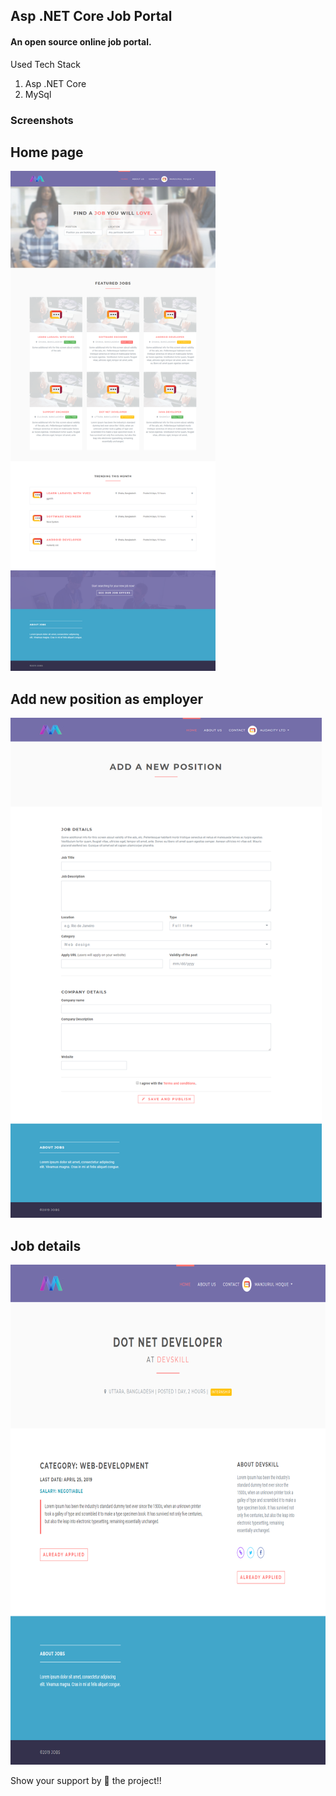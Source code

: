 ﻿## Asp .NET Core Job Portal

#### An open source online job portal.

Used Tech Stack

1. Asp .NET Core
2. MySql

### Screenshots

## Home page
<img src="screenshots/one.png" height="800">

## Add new position as employer
<img src="screenshots/two.png" height="800">

## Job details
<img src="screenshots/three.png" height="800">

Show your support by 🌟 the project!!